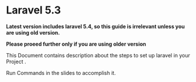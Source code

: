 # Laravel 5.3

**Latest version includes laravel 5.4, so this guide is irrelevant unless you are using old version.**

**Please proeed further only if you are using older version**

This Document contains description about the steps to set up laravel in your Project .

Run Commands in the slides to accomplish it.

